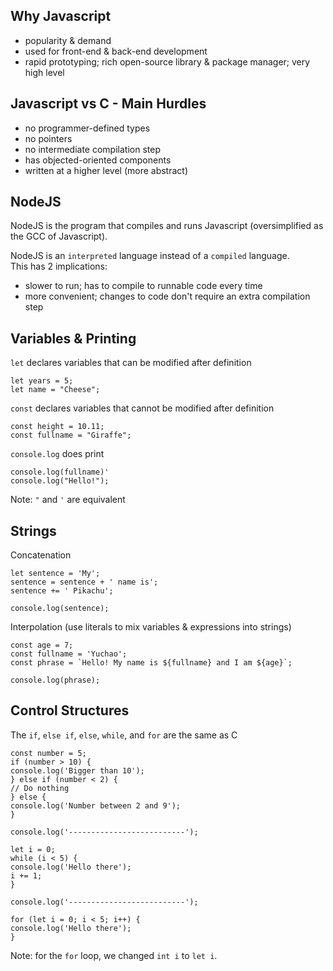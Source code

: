 Why Javascript
-
- popularity & demand
- used for front-end & back-end development
- rapid prototyping; rich open-source library & package manager; very high level

Javascript vs C - Main Hurdles
-
- no programmer-defined types
- no pointers
- no intermediate compilation step
- has objected-oriented components
- written at a higher level (more abstract)

NodeJS
-
NodeJS is the program that compiles and runs Javascript (oversimplified as the GCC of Javascript).  
  
NodeJS is an `interpreted` language instead of a `compiled` language.  
This has 2 implications:
- slower to run; has to compile to runnable code every time
- more convenient; changes to code don't require an extra compilation step

Variables & Printing
-
`let` declares variables that can be modified after definition
```
let years = 5;
let name = "Cheese";
```
`const` declares variables that cannot be modified after definition
```
const height = 10.11;
const fullname = "Giraffe";
```
`console.log` does print
```
console.log(fullname)'
console.log("Hello!");
```
Note: `"` and `'` are equivalent

Strings
-
Concatenation
```
let sentence = 'My';
sentence = sentence + ' name is';
sentence += ' Pikachu';

console.log(sentence);
```
Interpolation (use literals to mix variables & expressions into strings)
```
const age = 7;
const fullname = 'Yuchao';
const phrase = `Hello! My name is ${fullname} and I am ${age}`;

console.log(phrase);
```

Control Structures
-
The `if`, `else if`, `else`, `while`, and `for` are the same as C
```
const number = 5;
if (number > 10) {
console.log('Bigger than 10');
} else if (number < 2) {
// Do nothing
} else {
console.log('Number between 2 and 9');
}

console.log('--------------------------');

let i = 0;
while (i < 5) {
console.log('Hello there');
i += 1;
}

console.log('--------------------------');

for (let i = 0; i < 5; i++) {
console.log('Hello there');
}
```
Note: for the `for` loop, we changed `int i` to `let i`. 
